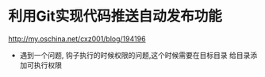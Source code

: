 利用Git实现代码推送自动发布功能
============================

http://my.oschina.net/cxz001/blog/194196


+ 遇到一个问题, 钩子执行的时候权限的问题,这个时候需要在目标目录 给目录添加可执行权限
